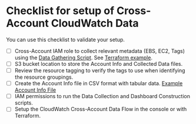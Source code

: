# Checklist for setup of Cross-Account CloudWatch Data

You can use this checklist to validate your setup.

- [ ] Cross-Account IAM role to collect relevant metadata (EBS, EC2, Tags) using the [Data Gathering Script](./ebs-cw-dashboards-xacct-1-gather-data.py). See [Terraform example](./cross-account-setup-data-gather-terraform/).
- [ ] S3 bucket location to store the Account Info and Collected Data files.
- [ ] Review the resource tagging to verify the tags to use when identifying the resource groupings.
- [ ] Create the Account Info file in CSV format with tabular data. [Example Account Info File](./account-info-example.csv)
- [ ] IAM permissions to run the Data Collection and Dashboard Construction scripts.
- [ ] Setup the CloudWatch Cross-Account Data Flow in the console or with Terraform.
